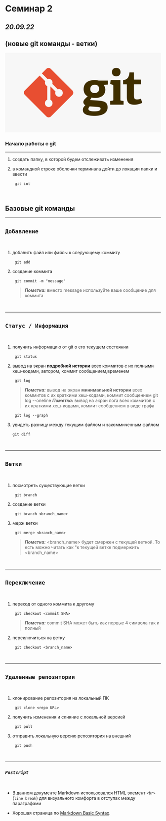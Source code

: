 # Семинар 2
## *20.09.22*
(новые git команды - ветки)
---
![Git logo alt text](./assets/images/git_image.png "Git Logo")

### **Начало работы с git**
---
1. создать папку, в которой будем отслеживать изменения  
1. в командной строке оболочки терминала дойти до локации папки и ввести 


        git int

<br>

## **Базовые git команды**
---
## `Добавление`
<br>

1. добавить файл или файлы к следующему коммиту

        git add
2. создание коммита 

        git commit -m "message" 
   >***Пометка:*** вместо message используйте ваше сообщение для коммита

<br>

---

## `Статус / Информация`

<br>


1. получить информацию от git о его текущем состоянии

        git status
1. вывод на экран __подробной истории__ всех коммитов с их полными хеш-кодами, автором, коммит сообщением,временем

        git log
    >***Пометка:*** вывод на экран __минимальной истории__ всех коммитов с их краткими хеш-кодами, коммит сообщением
        git log --oneline
    >***Пометка:*** вывод на экран лога всех коммитов с их краткими хеш-кодами, коммит сообщением в виде графа

        git log --graph
1.  увидеть разницу между текущим файлом и закоммиченным файлом

        git diff

<br>

---
## `Ветки`
<br>

1. посмотреть существующие ветки

        git branch

2. создание ветки 

        git branch <branch_name>
3. мерж ветки

        git merge <branch_name>
   >***Пометка:*** <branch_name> будет смержен с текущей веткой. То есть можно читать как "к текущей ветке подмержить <branch_name>
<br>

---
## `Переключение`

<br>

1. переход от одного коммита к другому

        git checkout <commit SHA>
    >***Пометка:*** commit SHA  может быть как первые 4 символа так и полный
1. переключиться на ветку

        git checkout <branch_name>

<br>

----
## `Удаленные репозитории`

<br>

1. клонирование репозитория на локальный ПК

        git clone <repo URL> 

1. получить изменения и слияние с локальной версией

        git pull
        
1. отправить локальную версию репозитория на внешний

        git push

<br>

----
### ___`Postcript`___

<br>

- В данном документе Markdown использовался HTML элемент `<br>` (`line break`) для визуального комфорта в отступах между параграфами

- Хорошая страница по [Markdown Basic Syntax](https://www.markdownguide.org/basic-syntax/ "Markdown Guide | Basic Syntax").